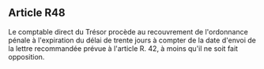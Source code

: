 Article R48
----
Le comptable direct du Trésor procède au recouvrement de l'ordonnance pénale à
l'expiration du délai de trente jours à compter de la date d'envoi de la lettre
recommandée prévue à l'article R. 42, à moins qu'il ne soit fait opposition.
